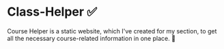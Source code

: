 # Class-Helper ✅
Course Helper is a static website, which I've created for my section, to get all the necessary course-related information in one place. 🙂
